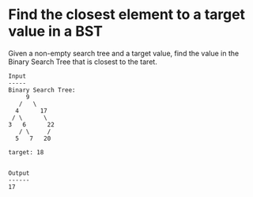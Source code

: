 # Find the closest element to a target value in a BST

Given a non-empty search tree and a target value, find the value in the Binary Search Tree that is closest to the taret.

````
Input
-----
Binary Search Tree:
     9
   /   \
  4      17
 / \      \
3   6      22
   / \     /
  5   7   20

target: 18 


Output
------
17
